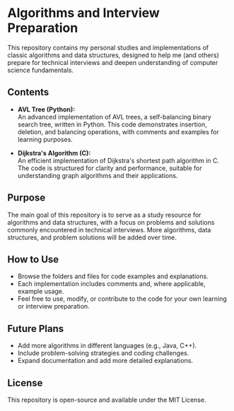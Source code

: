 # Algorithms and Interview Preparation

This repository contains my personal studies and implementations of classic algorithms and data structures, designed to help me (and others) prepare for technical interviews and deepen understanding of computer science fundamentals.

## Contents

- **AVL Tree (Python):**  
  An advanced implementation of AVL trees, a self-balancing binary search tree, written in Python. This code demonstrates insertion, deletion, and balancing operations, with comments and examples for learning purposes.

- **Dijkstra's Algorithm (C):**  
  An efficient implementation of Dijkstra's shortest path algorithm in C. The code is structured for clarity and performance, suitable for understanding graph algorithms and their applications.

## Purpose

The main goal of this repository is to serve as a study resource for algorithms and data structures, with a focus on problems and solutions commonly encountered in technical interviews. More algorithms, data structures, and problem solutions will be added over time.

## How to Use

- Browse the folders and files for code examples and explanations.
- Each implementation includes comments and, where applicable, example usage.
- Feel free to use, modify, or contribute to the code for your own learning or interview preparation.

## Future Plans

- Add more algorithms in different languages (e.g., Java, C++).
- Include problem-solving strategies and coding challenges.
- Expand documentation and add more detailed explanations.

## License

This repository is open-source and available under the MIT License.
